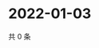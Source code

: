 # 2022-01-03

共 0 条

<!-- BEGIN WEIBO -->
<!-- 最后更新时间 Mon Jan 03 2022 15:12:20 GMT+0800 (China Standard Time) -->

<!-- END WEIBO -->
